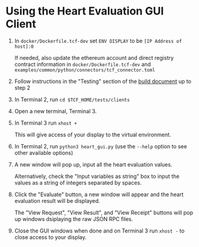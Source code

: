 # Using the Heart Evaluation GUI Client

1. In `docker/Dockerfile.tcf-dev` set `ENV DISPLAY` to be `[IP Address of host]:0`

   If needed, also update the ethereum account and direct registry contract information in `docker/Dockerfile.tcf-dev`  and `examples/common/python/connectors/tcf_connector.toml`   
2. Follow instructions in the "Testing" section of the [build document](../../BUILD.md) up to step 2
3. In Terminal 2, run `cd $TCF_HOME/tests/clients`
4. Open a new terminal, Terminal 3.
5. In Terminal 3 run `xhost +`

   This will give access of your display to the virtual environment.
6. In Terminal 2, run `python3 heart_gui.py` (use the `--help` option to see other available options)
7. A new window will pop up, input all the heart evaluation values.
   
   Alternatively, check the "Input variables as string" box to input the values as a string of integers separated by spaces.
8. Click the "Evaluate" button, a new window will appear and the heart evaluation result will be displayed.
   
   The "View Request", "View Result", and "View Receipt" buttons will pop up windows dsiplaying the raw JSON RPC files.
9. Close the GUI windows when done and on Terminal 3 run `xhost -` to close access to your display.

